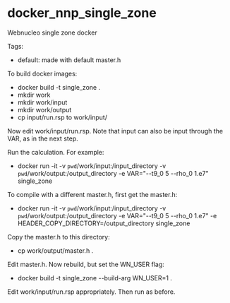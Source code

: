 # docker_nnp_single_zone
Webnucleo single zone docker

Tags:

- default: made with default master.h

To build docker images:

- docker build -t single_zone .
- mkdir work
- mkdir work/input
- mkdir work/output
- cp input/run.rsp to work/input/

Now edit work/input/run.rsp.  Note that input can also be input through the VAR, as in the next step.

Run the calculation.  For example:

- docker run -it -v `pwd`/work/input:/input_directory -v `pwd`/work/output:/output_directory -e VAR="--t9_0 5 --rho_0 1.e7" single_zone

To compile with a different master.h, first get the master.h:

- docker run -it -v `pwd`/work/input:/input_directory -v `pwd`/work/output:/output_directory -e VAR="--t9_0 5 --rho_0 1.e7" -e HEADER_COPY_DIRECTORY=/output_directory single_zone

Copy the master.h to this directory:

- cp work/output/master.h .

Edit master.h.  Now rebuild, but set the WN_USER flag:

- docker build -t single_zone --build-arg WN_USER=1 .

Edit work/input/run.rsp appropriately.  Then run as before.
